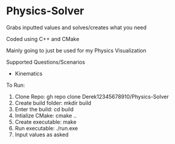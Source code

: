# Physics-Solver

Grabs inputted values and solves/creates what you need

Coded using C++ and CMake

Mainly going to just be used for my Physics Visualization

Supported Questions/Scenarios
- Kinematics

To Run: 
1. Clone Repo: gh repo clone Derek12345678910/Physics-Solver
2. Create build folder: mkdir build
3. Enter the build: cd build
4. Intialize CMake: cmake .. 
5. Create executable: make
6. Run executable: ./run.exe
7. Input values as asked